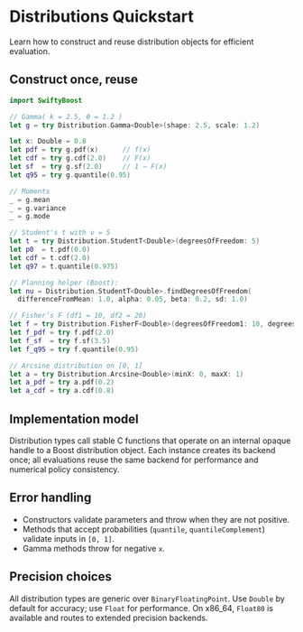 # Distributions Quickstart

Learn how to construct and reuse distribution objects for efficient evaluation.

## Construct once, reuse

```swift
import SwiftyBoost

// Gamma( k = 2.5, θ = 1.2 )
let g = try Distribution.Gamma<Double>(shape: 2.5, scale: 1.2)

let x: Double = 0.8
let pdf = try g.pdf(x)      // f(x)
let cdf = try g.cdf(2.0)    // F(x)
let sf  = try g.sf(2.0)     // 1 − F(x)
let q95 = try g.quantile(0.95)

// Moments
_ = g.mean
_ = g.variance
_ = g.mode
```

```swift
// Student's t with ν = 5
let t = try Distribution.StudentT<Double>(degreesOfFreedom: 5)
let p0  = t.pdf(0.0)
let cdf = t.cdf(2.0)
let q97 = t.quantile(0.975)

// Planning helper (Boost):
let nu = Distribution.StudentT<Double>.findDegreesOfFreedom(
  differenceFromMean: 1.0, alpha: 0.05, beta: 0.2, sd: 1.0)
```

```swift
// Fisher’s F (df1 = 10, df2 = 20)
let f = try Distribution.FisherF<Double>(degreesOfFreedom1: 10, degreesOfFreedom2: 20)
let f_pdf = try f.pdf(2.0)
let f_sf  = try f.sf(3.5)
let f_q95 = try f.quantile(0.95)
```

```swift
// Arcsine distribution on [0, 1]
let a = try Distribution.Arcsine<Double>(minX: 0, maxX: 1)
let a_pdf = try a.pdf(0.2)
let a_cdf = try a.cdf(0.8)
```

## Implementation model

Distribution types call stable C functions that operate on an internal opaque handle to a Boost distribution object. Each instance creates its backend once; all evaluations reuse the same backend for performance and numerical policy consistency.

## Error handling

- Constructors validate parameters and throw when they are not positive.
- Methods that accept probabilities (`quantile`, `quantileComplement`) validate inputs in `[0, 1]`.
- Gamma methods throw for negative `x`.

## Precision choices

All distribution types are generic over `BinaryFloatingPoint`. Use `Double` by default for accuracy; use `Float` for performance. On x86_64, `Float80` is available and routes to extended precision backends.

